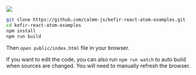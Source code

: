 [![](https://david-dm.org/calmm-js/kefir-react-atom-examples.svg)](https://david-dm.org/calmm-js/kefir-react-atom-examples)

```bash
git clone https://github.com/calmm-js/kefir-react-atom-examples.git
cd kefir-react-atom-examples
npm install
npm run build
```

Then `open public/index.html` file in your browser.

If you want to edit the code, you can also run `npm run watch` to auto build
when sources are changed.  You will need to manually refresh the browser.

